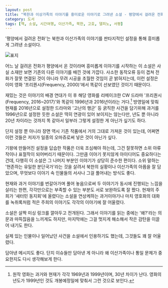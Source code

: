 ```yaml
---
layout: post
title: "북한과 이상가족의 이야기를 흥미로운 이야기로 그려낸 소설 - 평양에서 걸려온 전화"
category: 도서
tags: [책, 소설, 시간여행, 이산가족, 북한, 고호, 델피노, 서평]
---
```


'평양에서 걸려온 전화'는
북한과 이산가족의 이야기를 판타지적인 설정을 통해 흥미롭게 그려낸 소설이다.

![표지](https://lh3.googleusercontent.com/IND-bai0TzvKY128YPz5je-hamW-jQugpeM3rUiAcBYlMOEKa6WKr_SutyACYxEJQ8g6LI1xFiqgAg=h480)

어느 날 걸려온 전화가 평양에서 온 것이라며 흥미롭게 이야기를 시작하는 이 소설은
사실 소재만 보면 기존의 다른 이야기를 배낀 것에 가깝다.
사소한 동작오류 등이 겹쳐 전화가 잘못 연결된 것이 아니라
무려 시공을 초월한 것임이 곧 밝혀지는데,
이런 설정은 이미 영화 '프리퀀시(Frequency, 2000)'에서 똑같이 선보였던 것이기 때문이다.

재밌는 것은 이야기의 배경 연대가
이 후 해당 영화를 리메이크한 CW 드라마 '프리퀀시(Frequency, 2016~2017)'와 똑같이
1996년과 2016년이라는 거다.[^1]
방영일에 맞춰 현재를 2016년으로 설정한 드라마와
'고난의 행군' 등 굵직한 사건을 담기위해 과거를 1996년으로 설정한 듯한 소설은
딱히 연광이 있어 보이지는 않는다만,
년도 뿐 아니라 20년 차이라는 것까지 똑 같아서
일부러 그렇게 설정한 게 아닌가 싶기도 하다.

[^1]: 원작 영화는 과거와 현재가 각각 1969년과 1999년이며, 30년 차이가 난다. 영화의 년도가 1999년인 것도 개봉예정일에 맞춰서 그런 것으로 보인다.

단지 설정 뿐 아니라 장면 역시 기존 작품에서 거의 그대로 가져온 것이 있는데,
어쩌면 이런 것들은 저자가 일종의 오마쥬로써 넣은 것이 아닌가 싶다.

기왕에 만들어진 설정을 답습한 작품은 더욱 조심해야 하는데,
그건 잘못하면 소위 아류작이나 표절작이 되어버리기 때문이다.
그만큼 이야기 못지않게 아이디어도 중요하다는 건데,
다행히 이 소설은 그 나머지 부분인 이야기가 상당히 준수한 편이다.
소위 말하는 '현존하는 유일한 분단국가'라는 것을 살려서
북한의 실황이나 이산가족의 아픔을 잘 담았으며,
무엇보다 이야기 속 인물들의 서사나 그걸 풀어내는 방식도 좋다.

현재와 과거 이야기를 번갈아가며 풀어 놓음으로써
두 이야기가 동시에 진행되는 느낌을 살리는 한편,
각각만으로는 부족할 수 있는 부분도 서로 보완하도록 잘 짰다.
현재의 주희가 '새터민 동지회'에 올렸다는 소설을 연상케하는 과거이야기나
마치 영호화의 대화를 녹취록처럼 적은 주희의 이야기도 각각의 이야기에 잘 어울렸다.

소설은 살짝 미싱 링크를 깔아두고 전개된다.
그래서 이야기를 읽는 중에는 '왜?'라는 의문과 마뜩잖음을 느끼게도 하지만,
마지막에는 그걸 멋지게 해소해서 작은 감탄을 이끌어 내기도 한다.

실제 있는 인물이나 일어났던 사건을 소설에서 인용하기도 했는데,
그것들도 꽤 잘 어울렸다.

담아낸 메시지도 좋다.
단지 이슈들만 담아낸 게 아니라
왜 이산가족이나 통일 문제가 중요한지도 다시 생각해보게 한다.

